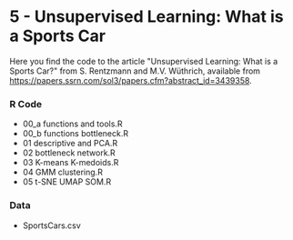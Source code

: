 # 5 - Unsupervised Learning: What is a Sports Car

Here you find the code to the article "Unsupervised Learning: What is a Sports Car?" from S. Rentzmann and M.V. Wüthrich,
available from https://papers.ssrn.com/sol3/papers.cfm?abstract_id=3439358.


### R Code
- 00_a functions and tools.R
- 00_b functions bottleneck.R
- 01 descriptive and PCA.R
- 02 bottleneck network.R
- 03 K-means K-medoids.R
- 04 GMM clustering.R
- 05 t-SNE UMAP SOM.R

### Data
- SportsCars.csv
